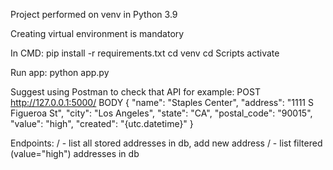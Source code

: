 Project performed on venv in Python 3.9

Creating virtual environment is mandatory

In CMD:
pip install -r requirements.txt
cd venv 
cd Scripts
activate

Run app:
python app.py

Suggest using Postman to check that API
for example:
POST http://127.0.0.1:5000/
BODY {
        "name": "Staples Center",
        "address": "1111 S Figueroa St",
        "city": "Los Angeles",
        "state": "CA",
        "postal_code": "90015",
        "value": "high",
        "created": "{utc.datetime}"
    }

Endpoints:
/ - list all stored addresses in db, add new address
/ - list filtered (value="high") addresses in db